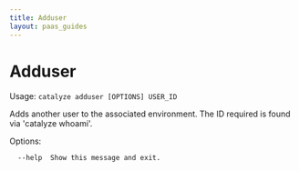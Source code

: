 ```yaml
---
title: Adduser
layout: paas_guides
---
```


# Adduser

Usage: `catalyze adduser [OPTIONS] USER_ID`

  Adds another user to the associated environment. The ID required is found via 'catalyze whoami'.

Options:

```
  --help  Show this message and exit.
```
